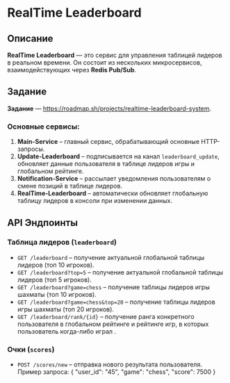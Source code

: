 # RealTime Leaderboard  

## Описание  
**RealTime Leaderboard** — это сервис для управления таблицей лидеров в реальном времени. Он состоит из нескольких микросервисов, взаимодействующих через **Redis Pub/Sub**.  

## Задание
**Задание** — https://roadmap.sh/projects/realtime-leaderboard-system. 

### Основные сервисы:  
1. **Main-Service** – главный сервис, обрабатывающий основные HTTP-запросы.  
2. **Update-Leaderboard** – подписывается на канал `leaderboard_update`, обновляет данные пользователя в таблице лидеров игры и глобальном рейтинге.  
3. **Notification-Service** – рассылает уведомления пользователям о смене позиций в таблице лидеров.  
4. **RealTime-Leaderboard** – автоматически обновляет глобальную таблицу лидеров в консоли при изменении данных.  

## API Эндпоинты  
### Таблица лидеров (`leaderboard`)  
- `GET /leaderboard` – получение актуальной глобальной таблицы лидеров (топ 10 игроков). 
- `GET /leaderboard?top=5` – получение актуальной глобальной таблицы лидеров (топ 5 игроков).  
- `GET /leaderboard?game=chess` – получение таблицы лидеров игры шахматы (топ 10 игроков). 
- `GET /leaderboard?game=chess&top=20` – получение таблицы лидеров игры шахматы (топ 20 игроков).   
- `GET /leaderboard/rank/{id}` – получение ранга конкретного пользователя в глобальном рейтинге и рейтинге игр, в которых пользователь когда-либо играл .  

### Очки (`scores`)  
- `POST /scores/new` – отправка нового результата пользователя. 
  Пример запроса:
  {
  "user_id": "45",
  "game": "chess",
  "score": 7500
}